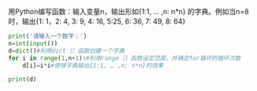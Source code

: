 用Python编写函数：输⼊变量n，输出形如{1:1, … ,n: n*n} 的字典。例如当n=8时，输出{1: 1，2: 4, 3: 9, 4: 16, 5:25, 6: 36, 7: 49, 8: 64}

~~~python
print('请输入一个数字：')
n=int(input())
d=dict()#利用dict（）函数创建一个字典
for i in range(1,n+1):#利用range（）函数设定范围，并确定for循环的循环次数
    d[i]=i*i#使得字典输出{1:1, … ,n: n*n}的效果

print(d)
~~~

